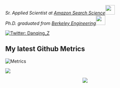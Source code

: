 <p><em>Sr. Applied Scientist at <a href="https://www.amazon.science">Amazon Search Science</a><img src="https://media.giphy.com/media/fYSnHlufseco8Fh93Z/giphy.gif" width="30"></br>Ph.D. graduated from <a href="https://engineering.berkeley.edu">Berkeley Engineering</a><img src="https://media.giphy.com/media/WUlplcMpOCEmTGBtBW/giphy.gif" width="30"> 
</em></p>

[![Twitter: Danqing_Z](https://img.shields.io/twitter/follow/Danqing_Z?style=social)](https://twitter.com/Danqing_Z)

## My latest Github Metrics
![Metrics](https://metrics.lecoq.io/danqingz?template=classic&base.header=0&gists=1&lines=1&config.timezone=America%)

![](https://github-readme-stats.vercel.app/api?username=Danqing_Z&theme=buefy&hide_border=false)

<div align="center"> <img src="https://github-readme-activity-graph.vercel.app/graph?username=Danqing_Z&theme=minimal" /> </div> 

